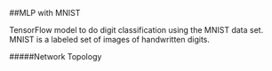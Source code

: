 ##MLP with MNIST

TensorFlow model to do digit classification using the MNIST data set. MNIST is a labeled set of images of handwritten digits.

#####Network Topology 

[logo]: https://github.com/Dinidu/MLP_EVALUATION/blob/master/docs/images/Topology.png



